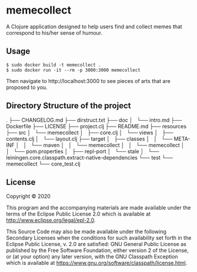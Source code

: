 # memecollect

A Clojure application designed to help users find and
collect memes that correspond to his/her sense of humour.

## Usage

```
$ sudo docker build -t memecollect .
$ sudo docker run -it --rm -p 3000:3000 memecollect
```

Then navigate to http://localhost:3000 to see pieces of arts that
are proposed to you.

## Directory Structure of the project

.
├── CHANGELOG.md
├── dirstruct.txt
├── doc
│   └── intro.md
├── Dockerfile
├── LICENSE
├── project.clj
├── README.md
├── resources
├── src
│   └── memecollect
│       ├── core.clj
│       └── views
│           ├── contents.clj
│           └── layout.clj
├── target
│   ├── classes
│   │   └── META-INF
│   │       └── maven
│   │           └── memecollect
│   │               └── memecollect
│   │                   └── pom.properties
│   ├── repl-port
│   └── stale
│       └── leiningen.core.classpath.extract-native-dependencies
└── test
    └── memecollect
        └── core_test.clj

## License

Copyright © 2020

This program and the accompanying materials are made available under the
terms of the Eclipse Public License 2.0 which is available at
http://www.eclipse.org/legal/epl-2.0.

This Source Code may also be made available under the following Secondary
Licenses when the conditions for such availability set forth in the Eclipse
Public License, v. 2.0 are satisfied: GNU General Public License as published by
the Free Software Foundation, either version 2 of the License, or (at your
option) any later version, with the GNU Classpath Exception which is available
at https://www.gnu.org/software/classpath/license.html.
